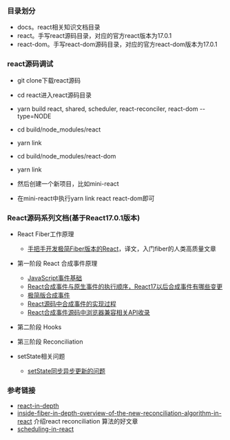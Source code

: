 ### 目录划分
- docs。react相关知识文档目录
- react。手写react源码目录，对应的官方react版本为17.0.1
- react-dom。手写react-dom源码目录，对应的官方react-dom版本为17.0.1

### react源码调试
- git clone下载react源码
- cd react进入react源码目录
- yarn build react, shared, scheduler, react-reconciler, react-dom --type=NODE
- cd build/node_modules/react
- yarn link
- cd build/node_modules/react-dom
- yarn link

- 然后创建一个新项目，比如mini-react
- 在mini-react中执行yarn link react react-dom即可

### React源码系列文档(基于React17.0.1版本)
- React Fiber工作原理
    + [手把手开发极简Fiber版本的React](https://github.com/lizuncong/mini-react/blob/master/docs/build_your_own_react.md)，译文，入门fiber的人类高质量文章

- 第一阶段 React 合成事件原理
    + [JavaScript事件基础](https://github.com/lizuncong/mini-react/blob/master/docs/%E5%90%88%E6%88%90%E4%BA%8B%E4%BB%B6/JavaScript%E4%BA%8B%E4%BB%B6%E5%9F%BA%E7%A1%80.md)
    + [React合成事件与原生事件的执行顺序，React17以后合成事件有哪些变更](https://github.com/lizuncong/mini-react/blob/master/docs/%E5%90%88%E6%88%90%E4%BA%8B%E4%BB%B6/react%E5%90%88%E6%88%90%E4%BA%8B%E4%BB%B6%E4%B8%8E%E5%8E%9F%E7%94%9F%E4%BA%8B%E4%BB%B6%E6%89%A7%E8%A1%8C%E9%A1%BA%E5%BA%8F.md)
    + [极简版合成事件](https://github.com/lizuncong/mini-react/blob/master/docs/%E5%90%88%E6%88%90%E4%BA%8B%E4%BB%B6/%E4%BB%8E0%E5%88%B01%E6%A8%A1%E6%8B%9F%E5%90%88%E6%88%90%E4%BA%8B%E4%BB%B6.md)
    + [React源码中合成事件的实现过程](https://github.com/lizuncong/mini-react/blob/master/docs/%E5%90%88%E6%88%90%E4%BA%8B%E4%BB%B6/React%E6%BA%90%E7%A0%81%E4%B8%AD%E5%90%88%E6%88%90%E4%BA%8B%E4%BB%B6%E7%9A%84%E5%AE%9E%E7%8E%B0%E8%BF%87%E7%A8%8B.md)
    + [React合成事件源码中浏览器兼容相关API收录](https://github.com/lizuncong/mini-react/blob/master/docs/%E5%90%88%E6%88%90%E4%BA%8B%E4%BB%B6/%E5%90%88%E6%88%90%E4%BA%8B%E4%BB%B6%E6%BA%90%E7%A0%81%E4%B8%AD%E6%B5%8F%E8%A7%88%E5%99%A8%E5%85%BC%E5%AE%B9%E7%9B%B8%E5%85%B3%E7%9A%84API.md)
- 第二阶段 Hooks
- 第三阶段 Reconciliation
- setState相关问题
    + [setState同步异步更新的问题](https://github.com/lizuncong/mini-react/blob/master/docs/setState%E5%90%8C%E6%AD%A5%E5%BC%82%E6%AD%A5%E6%9B%B4%E6%96%B0%E7%9A%84%E9%97%AE%E9%A2%98.md)



### 参考链接
- [react-in-depth](https://medium.com/react-in-depth)
- [inside-fiber-in-depth-overview-of-the-new-reconciliation-algorithm-in-react](https://indepth.dev/posts/1008/inside-fiber-in-depth-overview-of-the-new-reconciliation-algorithm-in-react) 介绍react reconciliation 算法的好文章
- [scheduling-in-react](https://philippspiess.com/scheduling-in-react/)